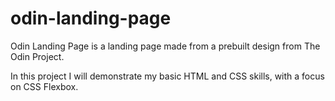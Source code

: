 # odin-landing-page

Odin Landing Page is a landing page made from a prebuilt design from The Odin Project.

In this project I will demonstrate my basic HTML and CSS skills, with a focus on CSS Flexbox.
